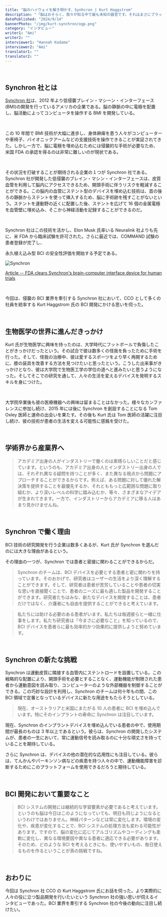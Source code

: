 ```yaml
---
title: "脳のハイウェイを解き明かす、Synhcron | Kurt Haggstrom"
description: "「脳はおそらく、我々が知る中で最も未知の器官です。それはまさにブラックボックスです。私たちが成し遂げたことの中で最も素晴らしいことは、非常に侵襲性が少なく、非常に繊細な方法で、リアルタイムにそのブラックボックスにアクセスできるようにしたことです。」こう語るのは、Synchron社の最高商業責任者（CCO）のKurt Haggstrom氏である。今回は、競争が激化するBCI技術の世界で長い間トップランナーであり続けているSynchron社のKurt氏にお話を伺った。"
datePublished: "2024/9/14"
bannerPhoto: "/img/kurt-synchron/ogp.png"
category: "インタビュー"
writer1: "Ami"
writer2: ""
interviewer1: "Hannah Kodama"
interviewer2: "Ami"
translator1: ""
translator2: ""
---
```


&nbsp;

## Synchron 社とは

[Synchron 社](https://synchron.com/)は、2012 年より低侵襲ブレイン・マシーン・インターフェース(BMI)の開発を行っているアメリカの企業である。脳の静脈の中に電極を配置し、脳活動によってコンピュータを操作する BMI を開発している。

&nbsp;

この 10 年間で BMI 技術が大幅に進歩し、身体麻痺を患う人々がコンピューターや車椅子、バイオニックアームなどの支援技術を操作できることが実証されてきた。しかし一方で、脳に電極を埋め込むためには侵襲的な手術が必要なため、 米国 FDA の承認を得るのは非常に難しいのが現状である。

&nbsp;

その状況を打破することが期待される企業の１つが Synchron 社である。Synchron 社が開発した低侵襲のブレイン・マシン・インターフェースは、皮質血管を利用して脳内にアクセスできるため、開頭手術に伴うリスクを軽減することができる。この脳内の血管にステント型のデバイスを埋め込む技術は、首の後ろの静脈からステントを使って挿入するため、脳に手術跡を残すことがないという。ステントを運動野の近くに配置した後、ステントを広げて 16 個の金属電極を血管壁に埋め込み、そこから神経活動を記録することができるのだ。

&nbsp;

Synchron 社はこの技術を活かし、Elon Musk 氏率いる Neuralink 社よりも先に、米 FDA から臨床試験を許可された。さらに最近では、COMMAND 試験の患者登録が完了し、

永久植え込み型 BCI の安全性評価を開始する予定である。

![Synchron](https://s.yimg.com/ny/api/res/1.2/1EkVIqdCdhtRIT6gVpCSXw--/YXBwaWQ9aGlnaGxhbmRlcjt3PTk2MDtoPTUzOTtjZj13ZWJw/https://s.yimg.com/os/creatr-uploaded-images/2021-07/006ea040-efd3-11eb-bfbb-9aac3b66ab1d)

[Article -- FDA clears Synchron's brain-computer interface device for human trials](https://finance.yahoo.com/news/fda-brain-computer-interface-clinical-trial-synchron-stentrode-190232289.html?guccounter=1&guce_referrer=aHR0cHM6Ly93d3cuZ29vZ2xlLmNvbS8&guce_referrer_sig=AQAAAHEejlgr2VjUqG1Dh0ANDp1CNCnuKVB1sIrC7ssw9EZDDCKmieB3iGtPTUGdnYLF4QU18KD1FpwNJ-iDBhH-nFl3_iPfi3X7wbRUgyjfUdKjDtXvzcFIU2sP7a9Abz9pFmyyclkkREwMRSrwmv9002pK47PnG9ydYYOzt0C3UJ5j)

&nbsp;

今回は、侵襲の BCI 業界を牽引する Synchron 社において、CCO として多くの社員を統率する Kurt Haggstrom 氏の BCI 開発にかける思いを伺った。

&nbsp;

## 生物医学の世界に進んだきっかけ

Kurt 氏が生物医学に興味を持ったのは、大学時代にフットボールで負傷したことがきっかけだったという。その試合で彼は数多くの怪我を負ったために手術を行った。そして、怪我の治療中、彼は愛するスポーツをより早く再開するために、膝の装具を改善する方法を見つけたいと思ったという。こうした出来事がきっかけとなり、彼は大学院で生物医工学の学位の道へと進みたいと思うようになった。そしてそこでの研究を通して、人々の生活を変えるデバイスを発明するスキルを身につけた。

&nbsp;

大学院卒業後も彼の医療機器への興味は留まることはなかった。様々なカンファレンスに参加し続け、2015 年には後に Synchron を創設することになる Tom Oxley 医師と運命の出会いを果たす。その後も Kurt 氏は Tom 医師の活躍に注目し続け、彼の技術が患者の生活を変える可能性に感銘を受けた。

&nbsp;

## 学術界から産業界へ

> アカデミア出身の人がインダストリーで働くのは素晴らしいことだと感じています。というのも、アカデミア出身の人とインダストリー出身の人では、それぞれ異なる疑問を持つことが多く、また異なる視点から問題にアプローチすることができるからです。例えば、ある問題に対して優れた解決策を提供することを最優先するか、それとももっと広範囲な問題に取り組むか、より深いレベルの科学に踏み込むか、等々、さまざまなアイデアが生まれてきます。一方で、インダストリーからアカデミアに移る人はあまり見かけませんね。

&nbsp;

## Synchron で働く理由

BCI 技術の研究開発を行う企業は数多くあるが、Kurt 氏が Synchron を選んだのには大きな理由があるという。

その理由の一つが、Synchron では患者と密接に関わることができるからだ。

> Synchron のチームは、BCI デバイスを必要とする患者と密に関わりを持っています。そのおかげで、研究者はユーザーの生活をより深く理解することができます。そして、研究者は患者が苦労していることや患者の切実な思いを直接聞くことで、患者のニーズに最も適した製品を開発することができます。研究者たちはみな、新たなデバイスを開発することは、患者だけではなく、介護者にも自由を提供することができると考えています。

> 私たちには助ける必要のある患者がいます。私たちは毎週彼らと一緒に仕事をします。私たち研究者は「今まさに必要なこと」を知っているので、BCI デバイスを患者らに最も効率的かつ効果的に提供しようと努めています。

&nbsp;

## Synchron の新たな挑戦

Synchron は運動皮質に隣接する血管内にステントロードを設置している。この戦略的な配置により、開頭手術を必要とすることなく、運動機能が制限された患者から運動意図を読み取り、コンピューターのような外部機器を制御することができる。この巧妙な設計を利用し、Synchron のチームは何十年もの間、この BCI 領域で定番となっているデバイスに新たな用途をもたらそうとしている。

> 現在、オーストラリアと米国にまたがる 10 人の患者に BCI を埋め込んでいます。特にそのインプラントの寿命に Synchron は注目しています。

現在、Synchron のインプラントデバイスを埋め込んでいる患者の中で、使用期間が最長のものは 3 年以上であるという。彼らは、Synchron の開発したシステムが、患者の一生において、常に運動信号を読み取るのに十分な頑丈さを持っていることを期待している。

さらに Synchron は、デバイスの他の潜在的な応用性にも注目している。彼らは、てんかんやパーキンソン病などの疾患を持つ人々の中で、運動機能障害を診断するためにこのプラットフォームを使用できるだろうと期待している。

&nbsp;

## BCI 開発において重要なこと

> BCI システムの開発には継続的な学習要素が必要であると考えています。というのも脳は今日はこのようになっていても、明日も同じようになるというわけではありません。神経パターンなどは常に変化します。環境の変化や、疾患が変化することで、BCI システムの処理方法も変わる可能性があります。ですので、脳の変化に応じてアルゴリズムやコーディングも柔軟に変化し、異なる環境要因や異なる患者に適応できる必要があります。そのため、どのような BCI を考えるときにも、使いやすいもの、毎日使えるものを作るということが真の挑戦ですね。

&nbsp;

## おわりに

今回は Synchron 社 CCO の Kurt Haggstrom 氏にお話を伺った。より実際的に人々の役に立つ製品開発を行いたいという Synchron 社の強い思いが伺えるインタビューであった。BCI 業界を牽引する Synchron 社の今後の動向に注目し続けたい。
